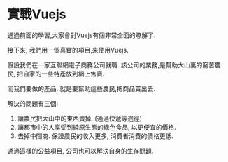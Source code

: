 # 實戰Vuejs

通過前面的學習,大家會對Vuejs有個非常全面的瞭解了.

接下來, 我們用一個真實的項目,來使用Vuejs.

假設我們在一家互聯網電子商務公司就職. 該公司的業務,是幫助大山裏的窮苦農民, 把自家的一些特產放到網上售賣.

而我們要做的產品, 就是要幫助這些農民,把商品賣出去.

解決的問題有三個:

1. 讓農民把大山中的東西賣掉. (通過快遞等途徑)
2. 讓都市中的人享受到純原生態的綠色食品, 以更便宜的價格.
3. 去掉中間商. 保證農民的收入更多, 消費者消費的價格更低.

通過這樣的公益項目, 公司也可以解決自身的生存問題.

